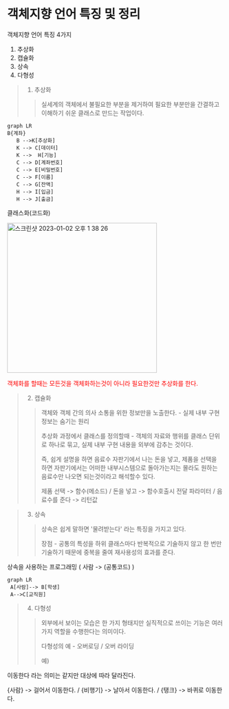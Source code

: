 # 객체지향 언어 특징 및 정리 

  객체지향 언어 특징 4가지 
 
 1. 추상화 
 2. 캡슐화 
 3. 상속
 4. 다형성 
 
 > 1. 추상화 
 > 
 > > 실세계의 객체에서 불필요한 부분을 제거하여 필요한 부분만을 간결하고 이해하기 쉬운 클래스로 만드는 작업이다.
 > >
 
 ```mermaid
graph LR
B{계좌}
    B -->K[추상화]
    K --> C[데이터]
    K -->  H[기능]
    C --> D[계좌번호]
    C --> E[비밀번호]
    C --> F[이름]
    C --> G[잔액]
    H --> I[입금]
    H --> J[출금]
 ```
클래스화(코드화)
 
 <img width="348" alt="스크린샷 2023-01-02 오후 1 38 26" src="https://user-images.githubusercontent.com/104719555/210195561-a6cdb502-8636-4051-a2d8-5167e2e19d49.png">

<span style="color: red"> 객체화를 할때는 모든것을 객체화하는것이 아니라 필요한것만 추상화를 한다. </span>

> 2. 캡슐화
> 
> > 객체와 객체 간의 의사 소통을 위한 정보만을 노출한다. - 실제 내부 구현 정보는 숨기는 원리 
> >
> > 추상화 과정에서 클래스를 정의할때 - 객체의 자료와 행위를 클래스 단위로 하나로 묶고, 실제 내부 구현 내용을 외부에 감추는 것이다.
> >
> > 즉, 쉽게 설명을 하면 음료수 자판기에서 나는 돈을 넣고, 제품을 선택을 하면 자판기에서는 어떠한 내부시스템으로 돌아가는지는 몰라도 원하는 음료수만 나오면 되는것이라고 해석할수 있다.
> > 
> > 제품 선택 -> 함수(메소드) / 돈을 넣고 -> 함수호출시 전달 파라미터 / 음료수를 준다 -> 리턴값 


> 3. 상속 
> 
> > 상속은 쉽게 말하면 '물려받는다' 라는 특징을 가지고 있다.
> >
> > 장점 - 공통의 특성을 하위 클래스마다 반복적으로 기술하지 않고 한 번만 기술하기 때문에 중복을 줄여 재사용성의 효과를 준다.

상속을 사용하는 프로그래밍 
   ( 사람 -> (공통코드) )
```mermaid
graph LR
 A[사람]--> B[학생]
 A-->C[교직원]
```

> 4. 다형성 
> 
> > 외부에서 보이는 모습은 한 가지 형태지만 실직적으로 쓰이는 기능은 여러 가지 역할을 수행한다는 의미이다.
> >
> > 다형성의 예  - 오버로딩 / 오버 라이딩
> >
> > 예)
 
이동한다 라는 의미는 같지만 대상에 따라 달라진다.

{사람} -> 걸어서 이동한다.    /  {비행기} -> 날아서 이동한다.   / {탱크} -> 바퀴로 이동한다.
